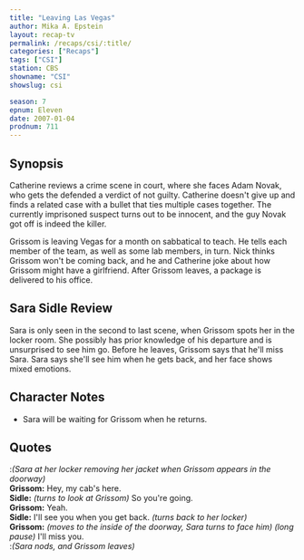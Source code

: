 ```yaml
---
title: "Leaving Las Vegas"
author: Mika A. Epstein
layout: recap-tv
permalink: /recaps/csi/:title/
categories: ["Recaps"]
tags: ["CSI"]
station: CBS
showname: "CSI"
showslug: csi

season: 7
epnum: Eleven  
date: 2007-01-04
prodnum: 711  
---
```


## Synopsis

Catherine reviews a crime scene in court, where she faces Adam Novak, who gets the defended a verdict of not guilty. Catherine doesn't give up and finds a related case with a bullet that ties multiple cases together. The currently imprisoned suspect turns out to be innocent, and the guy Novak got off is indeed the killer.

Grissom is leaving Vegas for a month on sabbatical to teach. He tells each member of the team, as well as some lab members, in turn. Nick thinks Grissom won't be coming back, and he and Catherine joke about how Grissom might have a girlfriend. After Grissom leaves, a package is delivered to his office.

## Sara Sidle Review

Sara is only seen in the second to last scene, when Grissom spots her in the locker room. She possibly has prior knowledge of his departure and is unsurprised to see him go. Before he leaves, Grissom says that he'll miss Sara. Sara says she'll see him when he gets back, and her face shows mixed emotions.

## Character Notes

* Sara will be waiting for Grissom when he returns.

## Quotes

:_(Sara at her locker removing her jacket when Grissom appears in the doorway)_  
**Grissom:** Hey, my cab's here.  
**Sidle:** _(turns to look at Grissom)_ So you're going.  
**Grissom:** Yeah.  
**Sidle:** I'll see you when you get back. _(turns back to her locker)_  
**Grissom:** _(moves to the inside of the doorway, Sara turns to face him) (long pause)_ I'll miss you.  
:_(Sara nods, and Grissom leaves)_

